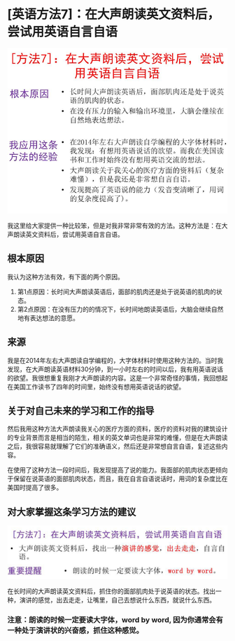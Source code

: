 # [英语方法7]：在大声朗读英文资料后，尝试用英语自言自语

![](/images/章2-“不背单词”的真需求英语学习法/学习方法7：在大声朗读英文资料后，尝试用英语自言自语/幻灯片7.JPG)

我这里给大家提供一种比较笨，但是对我非常非常有效的方法。这种方法是：在大声朗读英文资料后，尝试用英语自言自语。

## 根本原因

我认为这种方法有效，有下面的两个原因。

1. 第1点原因：长时间大声朗读英语后，面部的肌肉还是处于说英语的肌肉的状态。
2. 第2点原因：在没有压力的的情况下，长时间地朗读英语后，大脑会继续自然地有表达想法的意愿。

## 来源

我是在2014年左右大声朗读自学编程的，大字体材料时使用这种方法的。当时我发现，在大声朗读英语材料30分钟，到一小时左右的时间以后，我有用英语说话的欲望。我很想重复我刚才大声朗读的内容。这是一个非常奇怪的事情，我回想起在美国工作读书了四年的时间里，始终没有想用英语说话的欲望。

## 关于对自己未来的学习和工作的指导

然后我用这种方法大声朗读我关心的医疗方面的资料，医疗的资料对我的建筑设计的专业背景而言是相当的陌生，相关的英文单词也是非常的难懂，但是在大声朗读之后，我很容易就理解了它们的准确语义，然后还是非常想自言自语，复述这些内容。

在使用了这种方法一段时间后，我发现提高了说的能力。我面部的肌肉状态更倾向于保留在说英语的面部肌肉状态，而且，我在自言自语说话时，用词的复杂度比在美国时提高了很多。

## 对大家掌握这条学习方法的建议
![](/images/章2-“不背单词”的真需求英语学习法/学习方法7：在大声朗读英文资料后，尝试用英语自言自语/幻灯片6-建议.JPG)

在长时间的大声朗读英文资料后，抓住你的面部肌肉处于说英语的状态。找出一种，演讲的感觉，出去走走，让嘴里，自己去想说什么东西，就说什么东西。

### 注意：朗读的时候一定要读大字体，word by word, 因为你通常会有一种处于演讲状的兴奋感，抓住这种感觉。